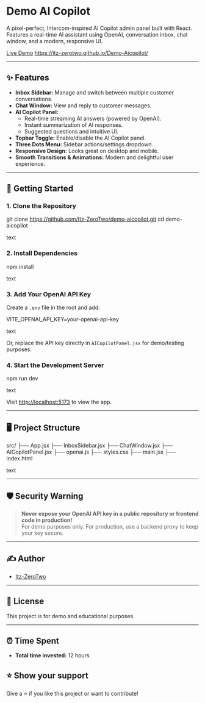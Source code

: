 # Demo AI Copilot

A pixel-perfect, Intercom-inspired AI Copilot admin panel built with React.  
Features a real-time AI assistant using OpenAI, conversation inbox, chat window, and a modern, responsive UI.

[Live Demo](#) https://itz-zerotwo.github.io/Demo-Aicopilot/

---

## ✨ Features

- **Inbox Sidebar:** Manage and switch between multiple customer conversations.
- **Chat Window:** View and reply to customer messages.
- **AI Copilot Panel:**
  - Real-time streaming AI answers (powered by OpenAI).
  - Instant summarization of AI responses.
  - Suggested questions and intuitive UI.
- **Topbar Toggle:** Enable/disable the AI Copilot panel.
- **Three Dots Menu:** Sidebar actions/settings dropdown.
- **Responsive Design:** Looks great on desktop and mobile.
- **Smooth Transitions & Animations:** Modern and delightful user experience.

---

## 🚀 Getting Started

### 1. Clone the Repository

git clone https://github.com/Itz-ZeroTwo/demo-aicopilot.git
cd demo-aicopilot

text

### 2. Install Dependencies

npm install

text

### 3. Add Your OpenAI API Key

Create a `.env` file in the root and add:

VITE_OPENAI_API_KEY=your-openai-api-key

text

Or, replace the API key directly in `AICopilotPanel.jsx` for demo/testing purposes.

### 4. Start the Development Server

npm run dev

text

Visit [http://localhost:5173](http://localhost:5173) to view the app.

---

## 🖥️ Project Structure

src/
├── App.jsx
├── InboxSidebar.jsx
├── ChatWindow.jsx
├── AICopilotPanel.jsx
├── openai.js
├── styles.css
├── main.jsx
├── index.html

text

---

## 🛡️ Security Warning

> **Never expose your OpenAI API key in a public repository or frontend code in production!**  
> For demo purposes only. For production, use a backend proxy to keep your key secure.

---


## ✍️ Author

- [Itz-ZeroTwo](https://github.com/Itz-ZeroTwo)

---

## 📄 License

This project is for demo and educational purposes.

---

## ⏰ Time Spent

- **Total time invested:** 12 hours

## ⭐️ Show your support

Give a ⭐️ if you like this project or want to contribute!

